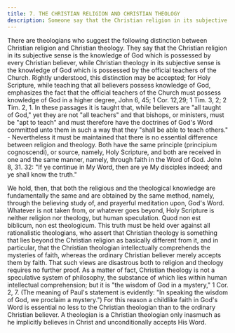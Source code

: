 ```yaml
---
title: 7. THE CHRISTIAN RELIGION AND CHRISTIAN THEOLOGY
description: Someone say that the Christian religion in its subjective sense is the knowledge of God which is possessed by every Christian believer, while Christian theology in its subjective sense is the knowledge of God which is possessed by the official teachers of the Church.
---
```


There are theologians who suggest the following distinction between Christian religion and Christian theology. They say that the Christian religion in its subjective sense is the knowledge of God which is possessed by every Christian believer, while Christian theology in its subjective sense is the knowledge of God which is possessed by the official teachers of the Church. Rightly understood, this distinction may be accepted; for Holy Scripture, while teaching that all believers possess knowledge of God, emphasizes the fact that the official teachers of the Church must possess knowledge of God in a higher degree, John 6, 45; 1 Cor. 12,29; 1 Tim. 3, 2; 2 Tim. 2, 1. In these passages it is taught that, while believers are "all taught of God," yet they are not "all teachers" and that bishops, or ministers, must be "apt to teach" and must therefore have the doctrines of God's Word committed unto them in such a way that they "shall be able to teach others." - Nevertheless it must be maintained that there is no essential difference between religion and theology. Both have the same principle (principium cognoscendi), or source, namely, Holy Scripture, and both are received in one and the same manner, namely, through faith in the Word of God. John 8, 31. 32: "If ye continue in My Word, then are ye My disciples indeed; and ye shall know the truth."

We hold, then, that both the religious and the theological knowledge are fundamentally the same and are obtained by the same method, namely, through the believing study of, and prayerful meditation upon, God's Word. Whatever is not taken from, or whatever goes beyond, Holy Scripture is neither religion nor theology, but human speculation. Quod non est biblicum, non est theologicum. This truth must be held over against all rationalistic theologians, who assert that Christian theology is something that lies beyond the Christian religion as basically different from it, and in particular, that the Christian theologian intellectually comprehends the mysteries of faith, whereas the ordinary Christian believer merely accepts them by faith. That such views are disastrous both to religion and theology requires no further proof. As a matter of fact, Christian theology is not a speculative system of philosophy, the substance of which lies within human intellectual comprehension; but it is "the wisdom of God in a mystery," 1 Cor. 2, 7. (The meaning of Paul's statement is evidently: "In speaking the wisdom of God, we proclaim a mystery.") For this reason a childlike faith in God's Word is essential no less to the Christian theologian than to the ordinary Christian believer. A theologian is a Christian theologian only inasmuch as he implicitly believes in Christ and unconditionally accepts His Word.